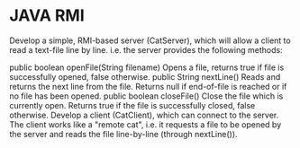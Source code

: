 # JAVA RMI

Develop a simple, RMI-based server (CatServer), which will allow a client to read a text-file line by line. i.e. the server provides the following methods:

public boolean openFile(String filename) Opens a file, returns true if file is successfully opened, false otherwise.
public String nextLine() Reads and returns the next line from the file. Returns null if end-of-file is reached or if no file has been opened.
public boolean closeFile() Close the file which is currently open. Returns true if the file is successfully closed, false otherwise.
Develop a client (CatClient), which can connect to the server. The client works like a "remote cat", i.e. it requests a file to be opened by the server and reads the file line-by-line (through nextLine()).